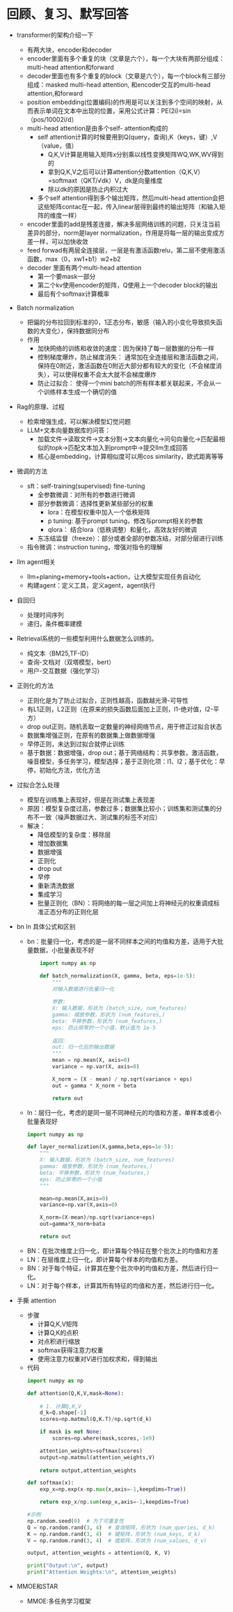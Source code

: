 # 回顾、复习、默写回答
- transformer的架构介绍一下
    - 有两大块，encoder和decoder
    - encoder里面有多个重复的块（文章是六个），每一个大块有两部分组成：multi-head attention和forward
    - decoder里面也有多个重复的block（文章是六个），每一个block有三部分组成：masked multi-head attention, 和encoder交互的multi-head attention,和forward
    - position embedding(位置编码)的作用是可以关注到多个空间的映射，从而表示单词在文本中出现的位置，采用公式计算：PE(2i)=sin（pos/10002i/d）
    - multi-head attention是由多个self- attention构成的
        - self attention计算的时候要用到Q(query，查询),K（keys，键）,V（value，值）
            - Q,K,V计算是用输入矩阵x分别乘以线性变换矩阵WQ,WK,WV得到的
            - 拿到Q,K,V之后可以计算attention分数attention（Q,K,V）=softmaxt（QKT/√dk）V，dk是向量维度
            - 除以dk的原因是防止内积过大
        - 多个self attention得到多个输出矩阵，然后multi-head attention会把这些矩阵contac在一起，传入linear层得到最终的输出矩阵（和输入矩阵的维度一样）
    - encoder里面的add是残差连接，解决多层网络训练的问题，只关注当前差异的部分，norm是layer normalization，作用是将每一层的输出变成方差一样，可以加快收敛
    - feed forwad有两层全连接层，一层是有激活函数relu，第二层不使用激活函数，max（0，xw1+b1）w2+b2
    - decoder 里面有两个multi-head attention
        - 第一个要mask一部分
        - 第二个kv使用encoder的矩阵，Q使用上一个decoder block的输出
        - 最后有个softmax计算概率

- Batch normalization
    - 把偏的分布拉回到标准的0，1正态分布，敏感（输入的小变化导致损失函数的大变化），保持数据同分布
    - 作用
        - 加快网络的训练和收敛的速度：因为保持了每一层数据的分布一样
        - 控制梯度爆炸，防止梯度消失： 通常加在全连接层和激活函数之间，保持在0附近，激活函数在0附近大部分都有较大的变化（不会梯度消失），可以使得权重不会太大就不会梯度爆炸
        - 防止过拟合： 使得一个mini batch的所有样本都关联起来，不会从一个训练样本生成一个确切的值

- Rag的原理、过程
    - 检索增强生成，可以解决模型幻觉问题
    - LLM+文本向量数据库的问答：
        - 加载文件->读取文件->文本分割->文本向量化->问句向量化->匹配最相似的topk->匹配文本加入到prompt中->提交llm生成回答
        - 核心是embedding，计算相似度可以用cos similarity，欧式距离等等

- 微调的方法
    - sft：self-training(supervised) fine-tuning
        - 全参数微调：对所有的参数进行微调
        - 部分参数微调：选择性更新某些部分的权重
            - lora：在模型权重中加入一个低秩矩阵
            - p tuning: 基于prompt tuning，修改与prompt相关的参数
            - qlora： 结合lora（低秩调整）和量化，高效友好的微调
        - 东冻结监督（freeze）：部分或者全部的参数冻结，对部分层进行训练
    - 指令微调：instruction tuning，增强对指令的理解

- llm agent相关
    - llm+planing+memory+tools+action，让大模型实现任务自动化
    - 构建agent：定义工具，定义agent，agent执行

- 自回归
    - 处理时间序列
    - 递归，条件概率建模

- Retrieval系统的一些模型利用什么数据怎么训练的。
    - 纯文本（BM25,TF-ID）
    - 查询-文档对（双塔模型，bert）
    - 用户-交互数据（强化学习）

- 正则化的方法
    - 正则化是为了防止过拟合，正则性越高，函数越光滑-可导性
    - 有L1正则，L2正则（在原来的损失函数后面加上正则，l1-绝对值，l2-平方）
    - drop out正则，随机丢取一定数量的神经网络节点，用于修正过拟合状态
    - 数据集增强正则，在原有的数据集上做数据增强
    - 早停正则，未达到过拟合就停止训练
    - 基于数据：数据增强，drop out；基于网络结构：共享参数，激活函数，噪音模型，多任务学习，模型选择；基于正则化项：l1、l2；基于优化：早停，初始化方法，优化方法

- 过拟合怎么处理
    - 模型在训练集上表现好，但是在测试集上表现差
    - 原因：模型复杂度过高，参数过多；数据集比较小；训练集和测试集的分布不一致（噪声数据过大、测试集的标签不对应）
    - 解决：
        - 降低模型的复杂度：移除层
        - 增加数据集
        - 数据增强
        - 正则化
        - drop out
        - 早停
        - 重新清洗数据
        - 集成学习
        - 批量正则化（BN）：将网络的每一层之间加上将神经元的权重调成标准正态分布的正则化层

- bn ln 具体公式和区别
    - bn：批量归一化，考虑的是一层不同样本之间的均值和方差，适用于大批量数据，小批量表现不好
        ```python
            import numpy as np

            def batch_normalization(X, gamma, beta, eps=1e-5):
                """
                对输入数据进行批量归一化
                
                参数:
                X: 输入数据，形状为 (batch_size, num_features)
                gamma: 缩放参数，形状为 (num_features,)
                beta: 平移参数，形状为 (num_features,)
                eps: 防止除零的一个小值，默认值为 1e-5
                
                返回:
                out: 归一化后的输出数据
                """
                mean = np.mean(X, axis=0)
                variance = np.var(X, axis=0)

                X_norm = (X - mean) / np.sqrt(variance + eps)
                out = gamma * X_norm + beta

                return out
    - ln：层归一化，考虑的是同一层不同神经元的均值和方差，单样本或者小批量表现好
        ```python
        import numpy as np

        def layer_normalization(X,gamma,beta,eps=1e-5):
            """
            X: 输入数据，形状为 (batch_size, num_features)
            gamma: 缩放参数，形状为 (num_features,)
            beta: 平移参数，形状为 (num_features,)
            eps: 防止除零的一个小值
            """

            mean=np.mean(X,axis=0)
            variance=np.var(X,axis=0)

            X_norm=(X-mean)/np.sqrt(variance+eps)
            out=gamma*X_norm+bata

            return out

    - BN：在批次维度上归一化，即计算每个特征在整个批次上的均值和方差
    - LN：在层维度上归一化，即计算每个样本的均值和方差。
    - BN：对于每个特征，计算其在整个批次中的均值和方差，然后进行归一化。
    - LN：对于每个样本，计算其所有特征的均值和方差，然后进行归一化。

- 手撕 attention
    - 步骤
        - 计算Q,K,V矩阵
        - 计算Q,K的点积
        - 对点积进行缩放
        - softmax获得注意力权重
        - 使用注意力权重对V进行加权求和，得到输出
    - 代码
        ```python
        import numpy as np

        def attention(Q,K,V,mask=None):
            
            # 1. 计算Q,K,V
            d_k=Q.shape[-1]
            scores=np.matmul(Q,K.T)/np.sqrt(d_k)

            if mask is not None:
                scores=np.where(mask,scores,-1e9)

            attention_weights=softmax(scores)
            output=np.matmul(attention_weights,V)
            
            return output,attention_weights
        
        def softmax(x):
            exp_x=np.exp(x-np.max(x,axis=-1,keepdims=True))

            return exp_x/np.sum(exp_x,axis=-1,keepdims=True)

        #示例
        np.random.seed(0)  # 为了可重复性
        Q = np.random.rand(3, 4)  # 查询矩阵，形状为 (num_queries, d_k)
        K = np.random.rand(3, 4)  # 键矩阵，形状为 (num_keys, d_k)
        V = np.random.rand(3, 4)  # 值矩阵，形状为 (num_values, d_v)

        output, attention_weights = attention(Q, K, V)

        print("Output:\n", output)
        print("Attention Weights:\n", attention_weights)

- MMOE和STAR
    - MMOE:多任务学习框架




